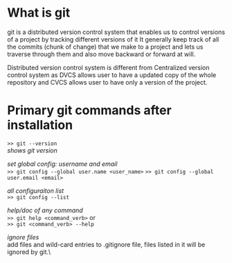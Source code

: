 
# What is git

git is a distributed version control system that enables us to control versions of a project by tracking different versions of it
It generally keep track of all the commits (chunk of change) that we make to a project and lets us traverse through them and also move backward or forward at will.

Distributed version control system is different from Centralized version control system as DVCS allows user to have a updated copy of the whole repository and CVCS allows user to have only a version of the project.

# Primary git commands after installation

`>> git --version`\
*shows git version*

*set global config: username and email*\
`>> git config --global user.name <user_name>`
`>> git config --global user.email <email>`

*all configuraiton list*\
`>> git config --list`

*help/doc of any command*\
`>> git help <command_verb>`
or\
`>> git <command_verb> --help`

*ignore files*\
add files and wild-card entries to .gitignore file, files listed in it will be ignored by git.\
